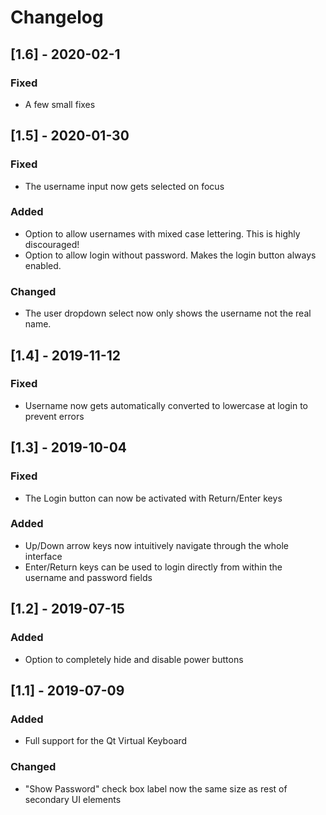 # Changelog

## [1.6] - 2020-02-1

### Fixed

- A few small fixes

## [1.5] - 2020-01-30

### Fixed

- The username input now gets selected on focus

### Added

- Option to allow usernames with mixed case lettering. This is highly
  discouraged!
- Option to allow login without password. Makes the login button always enabled.

### Changed

- The user dropdown select now only shows the username not the real name.

## [1.4] - 2019-11-12

### Fixed

- Username now gets automatically converted to lowercase at login to prevent
  errors

## [1.3] - 2019-10-04

### Fixed

- The Login button can now be activated with Return/Enter keys

### Added

- Up/Down arrow keys now intuitively navigate through the whole interface
- Enter/Return keys can be used to login directly from within the username and
  password fields

## [1.2] - 2019-07-15

### Added

- Option to completely hide and disable power buttons

## [1.1] - 2019-07-09

### Added

- Full support for the Qt Virtual Keyboard

### Changed

- "Show Password" check box label now the same size as rest of secondary UI
  elements

